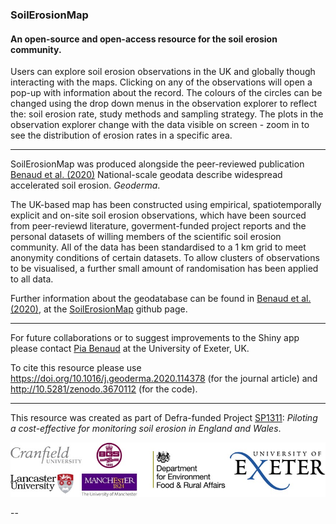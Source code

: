 ### SoilErosionMap
#### An open-source and open-access resource for the soil erosion community.

Users can explore soil erosion observations in the UK and globally though interacting with the maps. Clicking on any of the observations will open a pop-up with information about the record. The colours of the circles can be changed using the drop down menus in the observation explorer to reflect the: soil erosion rate, study methods and sampling strategy. The plots in the observation explorer change with the data visible on screen - zoom in to see the distribution of erosion rates in a specific area.

---

SoilErosionMap was produced alongside the peer-reviewed publication [Benaud et al. (2020)] National-scale geodata describe widespread accelerated soil erosion. *Geoderma*. 

The UK-based map has been constructed using empirical, spatiotemporally explicit and on-site soil erosion observations, which have been sourced from peer-reviewd literature, goverment-funded project reports and the personal datasets of willing members of the scientific soil erosion community. All of the data has been standardised to a 1 km grid to meet anonymity conditions of certain datasets. To allow clusters of observations to be visualised, a further small amount of randomisation has been applied to all data.

Further information about the geodatabase can be found in [Benaud et al. (2020)], at the [SoilErosionMap] github page.

---

For future collaborations or to suggest improvements to the Shiny app please contact [Pia Benaud] at the University of Exeter, UK. 

To cite this resource please use <https://doi.org/10.1016/j.geoderma.2020.114378> (for the journal article) and <http://10.5281/zenodo.3670112> (for the code). 

--- 
This resource was created as part of Defra-funded Project [SP1311]: *Piloting a cost-effective for monitoring soil erosion in England and Wales*. 

![alt text][logos]

--

[SoilErosionMap]: https://github.com/piabenaud/SoilErosionMap
[Benaud et al. (2020)]: https://doi.org/10.1016/j.geoderma.2020.114378
[Pia Benaud]: http://geography.exeter.ac.uk/staff/index.php?web_id=Pia_Benaud
[SP1311]: http://randd.defra.gov.uk/Default.aspx?Module=More&Location=None&ProjectID=18369
[logos]: logos.jpg